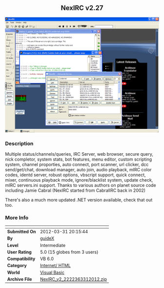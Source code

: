 ﻿<div align="center">

## NexIRC v2\.27

<img src="PIC200612151435153032.gif">
</div>

### Description

Multiple status/channels/queries, IRC Server, web browser, secure query, nick completor, system stats, bot features, menu editor, custom scripting system, channel proporties, auto connect, port scanner, url clicker, dcc send/get/chat, download manager, auto join, audio playback, mIRC color codes, identd server, robust options, vbscript support, quick connect, mixer, continuous playback mode, ignore/blacklist system, update check, mIRC servers.ini support. Thanks to various authors on planet source code including Jamie Cabral (NexIRC started from CabralIRC back in 2002)

There's also a much more updated .NET version available, check that out too.
 
### More Info
 


<span>             |<span>
---                |---
**Submitted On**   |2012-03-31 20:15:44
**By**             |[guideX](https://github.com/Planet-Source-Code/PSCIndex/blob/master/ByAuthor/guidex.md)
**Level**          |Intermediate
**User Rating**    |5.0 (15 globes from 3 users)
**Compatibility**  |VB 6\.0
**Category**       |[Internet/ HTML](https://github.com/Planet-Source-Code/PSCIndex/blob/master/ByCategory/internet-html__1-34.md)
**World**          |[Visual Basic](https://github.com/Planet-Source-Code/PSCIndex/blob/master/ByWorld/visual-basic.md)
**Archive File**   |[NexIRC\_v2\_2222363312012\.zip](https://github.com/Planet-Source-Code/guidex-nexirc-v2-27__1-67391/archive/master.zip)








